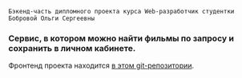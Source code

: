 ```
Бэкенд-часть дипломного проекта курса Web-разработчик студентки Бобровой Ольги Сергеевны
```

### Сервис, в котором можно найти фильмы по запросу и сохранить в личном кабинете.


Фронтенд проекта находится [в этом git-репозитории](https://github.com/Eve982/movies-explorer-frontend).
